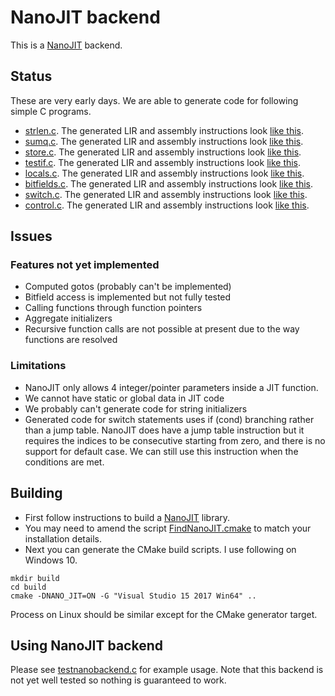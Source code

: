 # NanoJIT backend

This is a [NanoJIT](https://github.com/dibyendumajumdar/nanojit) backend. 

## Status

These are very early days. We are able to generate code for following simple C programs. 

* [strlen.c](https://github.com/dibyendumajumdar/dmr_c/blob/master/tests/nano/strlen.c). The generated LIR and assembly instructions look [like this](https://github.com/dibyendumajumdar/dmr_c/blob/master/tests/nano/strlen.lir). 
* [sumq.c](https://github.com/dibyendumajumdar/dmr_c/blob/master/tests/nano/sumq.c). The generated LIR and assembly instructions look
  [like this](https://github.com/dibyendumajumdar/dmr_c/blob/master/tests/nano/sumq.lir).
* [store.c](https://github.com/dibyendumajumdar/dmr_c/blob/master/tests/nano/store.c). The generated LIR and assembly instructions look
  [like this](https://github.com/dibyendumajumdar/dmr_c/blob/master/tests/nano/store.lir).
* [testif.c](https://github.com/dibyendumajumdar/dmr_c/blob/master/tests/nano/testif.c). The generated LIR and assembly instructions look [like this](https://github.com/dibyendumajumdar/dmr_c/blob/master/tests/nano/testif.lir).
* [locals.c](https://github.com/dibyendumajumdar/dmr_c/blob/master/tests/nano/locals.c). The generated LIR and assembly instructions look [like this](https://github.com/dibyendumajumdar/dmr_c/blob/master/tests/nano/locals.lir).  
* [bitfields.c](https://github.com/dibyendumajumdar/dmr_c/blob/master/tests/nano/bitfields.c). The generated LIR and assembly instructions look [like this](https://github.com/dibyendumajumdar/dmr_c/blob/master/tests/nano/bitfields.lir).  
* [switch.c](https://github.com/dibyendumajumdar/dmr_c/blob/master/tests/nano/switch.c). The generated LIR and assembly instructions   look [like this](https://github.com/dibyendumajumdar/dmr_c/blob/master/tests/nano/switch.lir).  
* [control.c](https://github.com/dibyendumajumdar/dmr_c/blob/master/tests/nano/control.c). The generated LIR and assembly instructions   look [like this](https://github.com/dibyendumajumdar/dmr_c/blob/master/tests/nano/control.lir).  
    
  
## Issues

### Features not yet implemented

* Computed gotos (probably can't be implemented)
* Bitfield access is implemented but not fully tested
* Calling functions through function pointers
* Aggregate initializers
* Recursive function calls are not possible at present due to the way functions are resolved

### Limitations

* NanoJIT only allows 4 integer/pointer parameters inside a JIT function.
* We cannot have static or global data in JIT code
* We probably can't generate code for string initializers
* Generated code for switch statements uses if (cond) branching rather than a jump table. NanoJIT does have a jump table instruction
but it requires the indices to be consecutive starting from zero, and there is no support for default case. We can still use this
instruction when the conditions are met.
  
## Building 

* First follow instructions to build a [NanoJIT](https://github.com/dibyendumajumdar/nanojit) library.
* You may need to amend the script [FindNanoJIT.cmake](https://github.com/dibyendumajumdar/dmr_c/blob/master/cmake/FindNanoJIT.cmake) to
  match your installation details.
* Next you can generate the CMake build scripts. I use following on Windows 10.

```
mkdir build
cd build
cmake -DNANO_JIT=ON -G "Visual Studio 15 2017 Win64" ..
```

Process on Linux should be similar except for the CMake generator target.

## Using NanoJIT backend

Please see [testnanobackend.c](https://github.com/dibyendumajumdar/dmr_c/blob/master/nanojit-backend/testnanobackend.c) for example usage. Note that this backend is not yet well tested so nothing is guaranteed to work.
